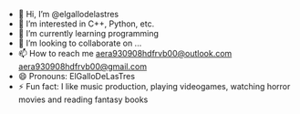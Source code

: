 - 👋 Hi, I’m @elgallodelastres
- 👀 I’m interested in C++, Python, etc.
- 🌱 I’m currently learning programming
- 💞️ I’m looking to collaborate on ...
- 📫 How to reach me aera930908hdfrvb00@outlook.com
aera930908hdfrvb00@gmail.com
- 😄 Pronouns: ElGalloDeLasTres 
- ⚡ Fun fact: I like music production, playing videogames, watching horror movies and reading fantasy books

<!---
ADAR/ADAR is a ✨ special ✨ repository because its `README.md` (this file) appears on your GitHub profile.
You can click the Preview link to take a look at your changes.
--->

